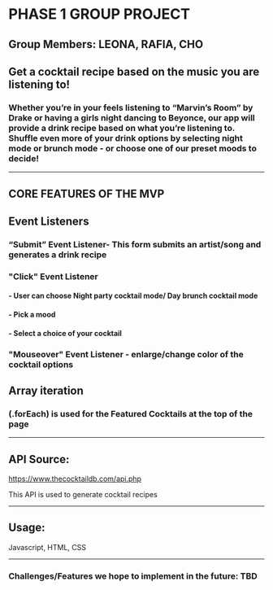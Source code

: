 # PHASE 1 GROUP PROJECT

## Group Members: LEONA, RAFIA, CHO

## Get a cocktail recipe based on the music you are listening to!

### Whether you’re in your feels listening to “Marvin’s Room” by Drake or having a girls night dancing to Beyonce, our app will provide a drink recipe based on what you’re listening to. Shuffle even more of your drink options by selecting night mode or brunch mode - or choose one of our preset moods to decide!

<hr>

## CORE FEATURES OF THE MVP

## Event Listeners

### “Submit” Event Listener- This form submits an artist/song and generates a drink recipe

### "Click" Event Listener

#### - User can choose Night party cocktail mode/ Day brunch cocktail mode

#### - Pick a mood

#### - Select a choice of your cocktail

### "Mouseover" Event Listener - enlarge/change color of the cocktail options

## Array iteration

### (.forEach) is used for the Featured Cocktails at the top of the page

<hr>

## API Source:

https://www.thecocktaildb.com/api.php

This API is used to generate cocktail recipes

<hr>

## Usage:

Javascript, HTML, CSS

<hr>

### Challenges/Features we hope to implement in the future: TBD
